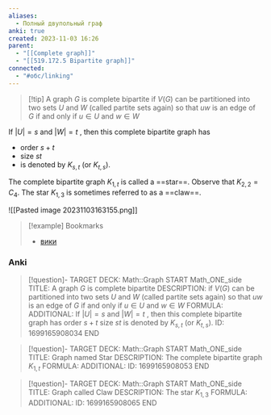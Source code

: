 ```yaml
---
aliases:
  - Полный двупольный граф
anki: true
created: 2023-11-03 16:26
parent:
  - "[[Complete graph]]"
  - "[[519.172.5 Bipartite graph]]"
connected:
  - "#обс/linking"
---
```

> [!tip] A graph $G$ is complete bipartite
if $V(G)$ can be partitioned into two sets $U$ and $W$ (called partite sets again) so that $uw$ is an edge of $G$ if and only if $u∈U$ and $w∈W$

If $|U| = s$ and $|W|=t$ , then this complete bipartite graph has 
- order $s+t$ 
- size $st$ 
- is denoted by $K_{s,t}$ (or $K_{t,s}$).

The complete bipartite graph $K_{1,t}$ is called a ==star==.
Observe that $K_{2,2} = C_4$.
The star $K_{1,3}$ is sometimes referred to as a ==claw==.

![[Pasted image 20231103163155.png]]


> [!example] Bookmarks
> - [вики](https://ru.wikipedia.org/wiki/%D0%9F%D0%BE%D0%BB%D0%BD%D1%8B%D0%B9_%D0%B4%D0%B2%D1%83%D0%B4%D0%BE%D0%BB%D1%8C%D0%BD%D1%8B%D0%B9_%D0%B3%D1%80%D0%B0%D1%84#:~:text=%D0%9F%D0%BE%D0%BB%D0%BD%D1%8B%D0%B9%20%D0%B4%D0%B2%D1%83%D0%B4%D0%BE%D0%BB%D1%8C%D0%BD%D1%8B%D0%B9%20%D0%B3%D1%80%D0%B0%D1%84%20(%D0%B1%D0%B8%D0%BA%D0%BB%D0%B8%D0%BA%D0%B0)%20%E2%80%94,%D0%B2%D1%81%D0%B5%D0%BC%D0%B8%20%D0%B2%D0%B5%D1%80%D1%88%D0%B8%D0%BD%D0%B0%D0%BC%D0%B8%20%D0%B2%D1%82%D0%BE%D1%80%D0%BE%D0%B9%20%D0%B4%D0%BE%D0%BB%D0%B8%20%D0%B2%D0%B5%D1%80%D1%88%D0%B8%D0%BD.&text=%D0%B0%D0%B2%D1%82%D0%BE%D0%BC%D0%BE%D1%80%D1%84%D0%B8%D0%B7%D0%BC%D1%8B%20%3D&text=%D1%80%D0%B0%D0%B4%D0%B8%D1%83%D1%81%20%3D)


### Anki
> [!question]-
TARGET DECK: Math::Graph
START
Math_ONE_side
TITLE: A graph $G$ is complete bipartite
DESCRIPTION: if $V(G)$ can be partitioned into two sets $U$ and $W$ (called partite sets again) so that $uw$ is an edge of $G$ if and only if $u∈U$ and $w∈W$
FORMULA: 
ADDITIONAL: If $|U| = s$ and $|W|=t$ , then this complete bipartite graph has 
 order $s+t$ 
 size $st$ 
 is denoted by $K_{s,t}$ (or $K_{t,s}$).
ID: 1699165908034
END


> [!question]-
TARGET DECK: Math::Graph
START
Math_ONE_side
TITLE: Graph named Star
DESCRIPTION: The complete bipartite graph $K_{1,t}$ 
FORMULA: 
ADDITIONAL:
ID: 1699165908053
END

> [!question]-
TARGET DECK: Math::Graph
START
Math_ONE_side
TITLE: Graph called Claw
DESCRIPTION: The star $K_{1,3}$
FORMULA: 
ADDITIONAL:
ID: 1699165908065
END